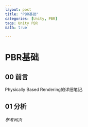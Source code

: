 ```yaml
---
layout: post
title: "PBR基础"
categories: [Unity, PBR]
tags: Unity PBR
math: true

---
```


# PBR基础

## 00 前言

Physically Based Rendering的详细笔记.

## 01 分析



###### 参考网页
